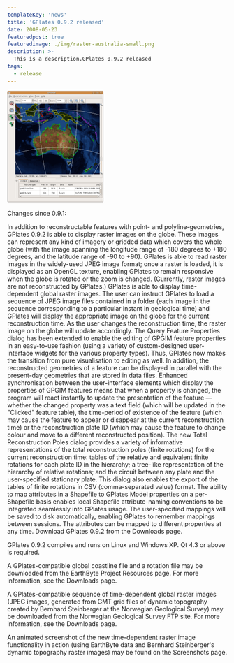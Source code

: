 ```yaml
---
templateKey: 'news'
title: 'GPlates 0.9.2 released'
date: 2008-05-23
featuredpost: true
featuredimage: ./img/raster-australia-small.png
description: >-
  This is a description.GPlates 0.9.2 released
tags:
  - release
---
```


![GPlates 0.9.2 released](./img/raster-australia-small.png)

Changes since 0.9.1:

In addition to reconstructable features with point- and polyline-geometries, GPlates 0.9.2 is able to display raster images on the globe. These images can represent any kind of imagery or gridded data which covers the whole globe (with the image spanning the longitude range of -180 degrees to +180 degrees, and the latitude range of -90 to +90). GPlates is able to read raster images in the widely-used JPEG image format; once a raster is loaded, it is displayed as an OpenGL texture, enabling GPlates to remain responsive when the globe is rotated or the zoom is changed. (Currently, raster images are not reconstructed by GPlates.)
GPlates is able to display time-dependent global raster images. The user can instruct GPlates to load a sequence of JPEG image files contained in a folder (each image in the sequence corresponding to a particular instant in geological time) and GPlates will display the appropriate image on the globe for the current reconstruction time. As the user changes the reconstruction time, the raster image on the globe will update accordingly.
The Query Feature Properties dialog has been extended to enable the editing of GPGIM feature properties in an easy-to-use fashion (using a variety of custom-designed user-interface widgets for the various property types). Thus, GPlates now makes the transition from pure visualisation to editing as well. In addition, the reconstructed geometries of a feature can be displayed in parallel with the present-day geometries that are stored in data files.
Enhanced synchronisation between the user-interface elements which display the properties of GPGIM features means that when a property is changed, the program will react instantly to update the presentation of the feature — whether the changed property was a text field (which will be updated in the "Clicked" feature table), the time-period of existence of the feature (which may cause the feature to appear or disappear at the current reconstruction time) or the reconstruction plate ID (which may cause the feature to change colour and move to a different reconstructed position).
The new Total Reconstruction Poles dialog provides a variety of informative representations of the total reconstruction poles (finite rotations) for the current reconstruction time: tables of the relative and equivalent finite rotations for each plate ID in the hierarchy; a tree-like representation of the hierarchy of relative rotations; and the circuit between any plate and the user-specified stationary plate. This dialog also enables the export of the tables of finite rotations in CSV (comma-separated value) format.
The ability to map attributes in a Shapefile to GPlates Model properties on a per-Shapefile basis enables local Shapefile attribute-naming conventions to be integrated seamlessly into GPlates usage. The user-specified mappings will be saved to disk automatically, enabling GPlates to remember mappings between sessions. The attributes can be mapped to different properties at any time.
Download GPlates 0.9.2 from the Downloads page.

GPlates 0.9.2 compiles and runs on Linux and Windows XP. Qt 4.3 or above is required.

A GPlates-compatible global coastline file and a rotation file may be downloaded from the EarthByte Project Resources page. For more information, see the Downloads page.

A GPlates-compatible sequence of time-dependent global raster images (JPEG images, generated from GMT grid files of dynamic topography created by Bernhard Steinberger at the Norwegian Geological Survey) may be downloaded from the Norwegian Geological Survey FTP site. For more information, see the Downloads page.

An animated screenshot of the new time-dependent raster image functionality in action (using EarthByte data and Bernhard Steinberger's dynamic topography raster images) may be found on the Screenshots page.